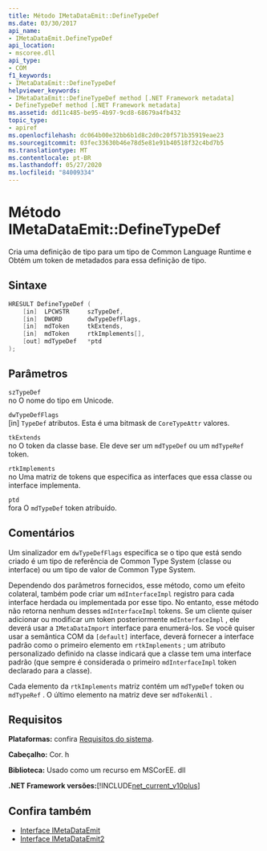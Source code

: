 ```yaml
---
title: Método IMetaDataEmit::DefineTypeDef
ms.date: 03/30/2017
api_name:
- IMetaDataEmit.DefineTypeDef
api_location:
- mscoree.dll
api_type:
- COM
f1_keywords:
- IMetaDataEmit::DefineTypeDef
helpviewer_keywords:
- IMetaDataEmit::DefineTypeDef method [.NET Framework metadata]
- DefineTypeDef method [.NET Framework metadata]
ms.assetid: dd11c485-be95-4b97-9cd8-68679a4fb432
topic_type:
- apiref
ms.openlocfilehash: dc064b00e32bb6b1d8c2d0c20f571b35919eae23
ms.sourcegitcommit: 03fec33630b46e78d5e81e91b40518f32c4bd7b5
ms.translationtype: MT
ms.contentlocale: pt-BR
ms.lasthandoff: 05/27/2020
ms.locfileid: "84009334"
---
```

# <a name="imetadataemitdefinetypedef-method"></a>Método IMetaDataEmit::DefineTypeDef
Cria uma definição de tipo para um tipo de Common Language Runtime e Obtém um token de metadados para essa definição de tipo.  
  
## <a name="syntax"></a>Sintaxe  
  
```cpp  
HRESULT DefineTypeDef (
    [in]  LPCWSTR     szTypeDef,
    [in]  DWORD       dwTypeDefFlags,
    [in]  mdToken     tkExtends,
    [in]  mdToken     rtkImplements[],
    [out] mdTypeDef   *ptd  
);  
```  
  
## <a name="parameters"></a>Parâmetros  
 `szTypeDef`  
 no O nome do tipo em Unicode.  
  
 `dwTypeDefFlags`  
 [in] `TypeDef` atributos. Esta é uma bitmask de `CoreTypeAttr` valores.  
  
 `tkExtends`  
 no O token da classe base. Ele deve ser um `mdTypeDef` ou um `mdTypeRef` token.  
  
 `rtkImplements`  
 no Uma matriz de tokens que especifica as interfaces que essa classe ou interface implementa.  
  
 `ptd`  
 fora O `mdTypeDef` token atribuído.  
  
## <a name="remarks"></a>Comentários  
 Um sinalizador em `dwTypeDefFlags` especifica se o tipo que está sendo criado é um tipo de referência de Common Type System (classe ou interface) ou um tipo de valor de Common Type System.  
  
 Dependendo dos parâmetros fornecidos, esse método, como um efeito colateral, também pode criar um `mdInterfaceImpl` registro para cada interface herdada ou implementada por esse tipo. No entanto, esse método não retorna nenhum desses `mdInterfaceImpl` tokens. Se um cliente quiser adicionar ou modificar um token posteriormente `mdInterfaceImpl` , ele deverá usar a `IMetaDataImport` interface para enumerá-los. Se você quiser usar a semântica COM da `[default]` interface, deverá fornecer a interface padrão como o primeiro elemento em `rtkImplements` ; um atributo personalizado definido na classe indicará que a classe tem uma interface padrão (que sempre é considerada o primeiro `mdInterfaceImpl` token declarado para a classe).  
  
 Cada elemento da `rtkImplements` matriz contém um `mdTypeDef` token ou `mdTypeRef` . O último elemento na matriz deve ser `mdTokenNil` .  
  
## <a name="requirements"></a>Requisitos  
 **Plataformas:** confira [Requisitos do sistema](../../get-started/system-requirements.md).  
  
 **Cabeçalho:** Cor. h  
  
 **Biblioteca:** Usado como um recurso em MSCorEE. dll  
  
 **.NET Framework versões:**[!INCLUDE[net_current_v10plus](../../../../includes/net-current-v10plus-md.md)]  
  
## <a name="see-also"></a>Confira também

- [Interface IMetaDataEmit](imetadataemit-interface.md)
- [Interface IMetaDataEmit2](imetadataemit2-interface.md)
